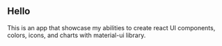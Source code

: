 ## Hello

This is an app that showcase my abilities to create react UI components, colors, icons, and charts with material-ui library.
